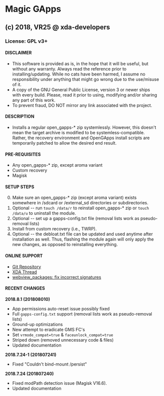 # Magic GApps
## (c) 2018, VR25 @ xda-developers
### License: GPL v3+



#### DISCLAIMER

- This software is provided as is, in the hope that it will be useful, but without any warranty. Always read the reference prior to installing/updating. While no cats have been harmed, I assume no responsibility under anything that might go wrong due to the use/misuse of it.
- A copy of the GNU General Public License, version 3 or newer ships with every build. Please, read it prior to using, modifying and/or sharing any part of this work.
- To prevent fraud, DO NOT mirror any link associated with the project.



#### DESCRIPTION

- Installs a regular open_gapps-* zip systemlessly. However, this doesn't mean the target archive is modified to be systemless-compatible. Rather, the recovery environment and OpenGApps install scripts are temporarily patched to allow the desired end result.



#### PRE-REQUISITES

- Any open_gapps-* zip, except aroma variant
- Custom recovery
- Magisk



#### SETUP STEPS

0. Make sure an open_gapps-* zip (except aroma variant) exists somewhere in /sdcard or /external_sd directories or subdirectories.
1. Optional -- run `touch /data/r` to reinstall open_gapps-* zip or `touch /data/u` to uninstall the module.
2. Optional -- set up a gapps-config.txt file (removal lists work as pseudo-removal lists)
3. Install from custom recovery (i.e., TWRP).
4. Optional -- the debloat.txt file can be updated and used anytime after installation as well. Thus, flashing the module again will only apply the new changes, as opposed to reinstalling everything.



#### ONLINE SUPPORT

- [Git Repository](https://github.com/Magisk-Modules-Repo/MagicGApps)
- [XDA Thread](https://forum.xda-developers.com/apps/magisk/module-systemless-beansgapps-mini-7-1-x-t3611362)
- [webview_packages: fix incorrect signatures]( https://github.com/LineageOS/android_vendor_cm/commit/a3a76f5d1cc233ad8024ffdc74bb3a786e1605c3)



#### RECENT CHANGES

**2018.8.1 (201808010)**
- App permissions auto-reset issue possibly fixed
- Full `gapps-config.txt` support (removal lists work as pseudo-removal lists)
- Ground-up optimizations
- New attempt to eradicate GMS FC's
- Set `vrmode_compat=true` & `faceunlock_compat=true`
- Striped down (removed unnecessary code & files)
- Updated documentation

**2018.7.24-1 (201807241)**
- Fixed "Couldn't bind-mount /persist"

**2018.7.24 (201807240)**
- Fixed modPath detection issue (Magisk V16.6).
- Updated documentation
